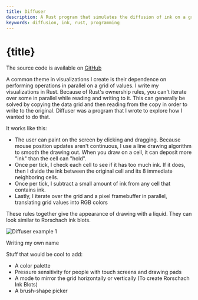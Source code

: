 ```yaml
---
title: Diffuser
description: A Rust program that simulates the diffusion of ink on a grid.
keywords: diffusion, ink, rust, programming
---
```


# {title}

The source code is available on [GitHub]

A common theme in visualizations I create is their dependence on performing operations in parallel on a grid of values.
I write my visualizations in Rust. Because of Rust's ownership rules, you can't iterate over some in parallel while reading
and writing to it. This can generally be solved by copying the data grid and then reading from the copy in order to write to
the original. Diffuser was a program that I wrote to explore how I wanted to do that.

It works like this:

- The user can paint on the screen by clicking and dragging. Because mouse position updates aren't continuous, I use a line drawing algorithm to smooth the drawing out. When you draw on a cell, it can deposit more "ink" than the cell can "hold".
- Once per tick, I check each cell to see if it has too much ink. If it does, then I divide the ink between the original cell and its 8 immediate neighboring cells.
- Once per tick, I subtract a small amount of ink from any cell that contains ink.
- Lastly, I iterate over the grid and a pixel framebuffer in parallel, translating grid values into RGB colors

These rules together give the appearance of drawing with a liquid. They can look similar to Rorschach ink blots.

![Diffuser example 1](/images/programming/diffuser/diffuser-example-1.png)

<p class="image-subtitle">Writing my own name</p>

Stuff that would be cool to add:

- A color palette
- Pressure sensitivity for people with touch screens and drawing pads
- A mode to mirror the grid horizontally or vertically (To create Rorschach Ink Blots)
- A brush-shape picker

[GitHub]: https://github.com/Velfi/diffuser
